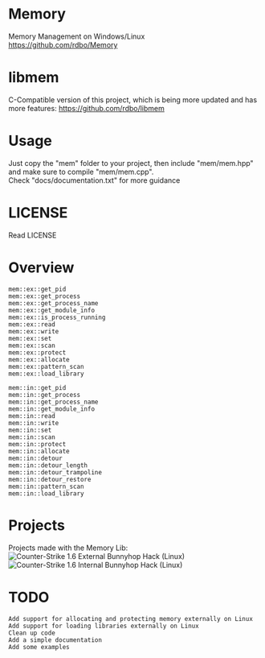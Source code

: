 # Memory
Memory Management on Windows/Linux  
https://github.com/rdbo/Memory  

# libmem
C-Compatible version of this project, which is being more updated and has more features:
https://github.com/rdbo/libmem

# Usage
Just copy the "mem" folder to your project, then include "mem/mem.hpp" and make sure to compile "mem/mem.cpp".  
Check "docs/documentation.txt" for more guidance  

# LICENSE
Read LICENSE  

# Overview
```
mem::ex::get_pid
mem::ex::get_process
mem::ex::get_process_name
mem::ex::get_module_info
mem::ex::is_process_running
mem::ex::read
mem::ex::write
mem::ex::set
mem::ex::scan
mem::ex::protect
mem::ex::allocate
mem::ex::pattern_scan
mem::ex::load_library

mem::in::get_pid
mem::in::get_process
mem::in::get_process_name
mem::in::get_module_info
mem::in::read
mem::in::write
mem::in::set
mem::in::scan
mem::in::protect
mem::in::allocate
mem::in::detour
mem::in::detour_length
mem::in::detour_trampoline
mem::in::detour_restore
mem::in::pattern_scan
mem::in::load_library
```

# Projects
Projects made with the Memory Lib:    
![Counter-Strike 1.6 External Bunnyhop Hack (Linux)](https://github.com/rdbo/cstrike-bhop-ex-linux)  
![Counter-Strike 1.6 Internal Bunnyhop Hack (Linux)](https://github.com/rdbo/cstrike-bhop-in-linux)  

# TODO
```
Add support for allocating and protecting memory externally on Linux
Add support for loading libraries externally on Linux
Clean up code
Add a simple documentation
Add some examples
```
